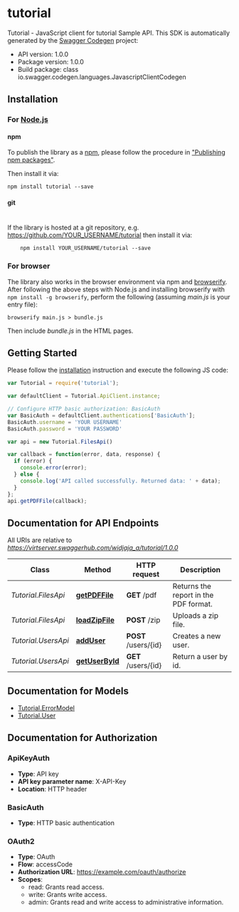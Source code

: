 # tutorial

Tutorial - JavaScript client for tutorial
Sample API.
This SDK is automatically generated by the [Swagger Codegen](https://github.com/swagger-api/swagger-codegen) project:

- API version: 1.0.0
- Package version: 1.0.0
- Build package: class io.swagger.codegen.languages.JavascriptClientCodegen

## Installation

### For [Node.js](https://nodejs.org/)

#### npm

To publish the library as a [npm](https://www.npmjs.com/),
please follow the procedure in ["Publishing npm packages"](https://docs.npmjs.com/getting-started/publishing-npm-packages).

Then install it via:

```shell
npm install tutorial --save
```

#### git
#
If the library is hosted at a git repository, e.g.
https://github.com/YOUR_USERNAME/tutorial
then install it via:

```shell
    npm install YOUR_USERNAME/tutorial --save
```

### For browser

The library also works in the browser environment via npm and [browserify](http://browserify.org/). After following
the above steps with Node.js and installing browserify with `npm install -g browserify`,
perform the following (assuming *main.js* is your entry file):

```shell
browserify main.js > bundle.js
```

Then include *bundle.js* in the HTML pages.

## Getting Started

Please follow the [installation](#installation) instruction and execute the following JS code:

```javascript
var Tutorial = require('tutorial');

var defaultClient = Tutorial.ApiClient.instance;

// Configure HTTP basic authorization: BasicAuth
var BasicAuth = defaultClient.authentications['BasicAuth'];
BasicAuth.username = 'YOUR USERNAME'
BasicAuth.password = 'YOUR PASSWORD'

var api = new Tutorial.FilesApi()

var callback = function(error, data, response) {
  if (error) {
    console.error(error);
  } else {
    console.log('API called successfully. Returned data: ' + data);
  }
};
api.getPDFFile(callback);

```

## Documentation for API Endpoints

All URIs are relative to *https://virtserver.swaggerhub.com/widjaja_a/tutorial/1.0.0*

Class | Method | HTTP request | Description
------------ | ------------- | ------------- | -------------
*Tutorial.FilesApi* | [**getPDFFile**](docs/FilesApi.md#getPDFFile) | **GET** /pdf | Returns the report in the PDF format.
*Tutorial.FilesApi* | [**loadZipFile**](docs/FilesApi.md#loadZipFile) | **POST** /zip | Uploads a zip file.
*Tutorial.UsersApi* | [**addUser**](docs/UsersApi.md#addUser) | **POST** /users/{id} | Creates a new user.
*Tutorial.UsersApi* | [**getUserById**](docs/UsersApi.md#getUserById) | **GET** /users/{id} | Return a user by id.


## Documentation for Models

 - [Tutorial.ErrorModel](docs/ErrorModel.md)
 - [Tutorial.User](docs/User.md)


## Documentation for Authorization


### ApiKeyAuth

- **Type**: API key
- **API key parameter name**: X-API-Key
- **Location**: HTTP header

### BasicAuth

- **Type**: HTTP basic authentication

### OAuth2

- **Type**: OAuth
- **Flow**: accessCode
- **Authorization URL**: https://example.com/oauth/authorize
- **Scopes**: 
  - read: Grants read access.
  - write: Grants write access.
  - admin: Grants read and write access to administrative information.

